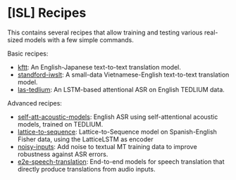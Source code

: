 [ISL] Recipes
=============

This contains several recipes that allow training and testing various real-sized models with a few simple commands.

Basic recipes:
- [kftt](kftt/): An English-Japanese text-to-text translation model.
- [standford-iwslt](standford-iwslt/): A small-data Vietnamese-English text-to-text translation model.
- [las-tedlium](las-tedlium/): An LSTM-based attentional ASR on English TEDLIUM data.

Advanced recipes:
- [self-att-acoustic-models](self-att-acoustic-models/): English ASR using self-attentional acoustic models, trained on TEDLIUM.
- [lattice-to-sequence](lattice-to-sequence/): Lattice-to-Sequence model on Spanish-English Fisher data, using the LatticeLSTM as encoder
- [noisy-inputs](noisy-inputs/): Add noise to textual MT training data to improve robustness against ASR errors.
- [e2e-speech-translation](e2e-speech-translation/): End-to-end models for speech translation that directly produce translations from audio inputs. 